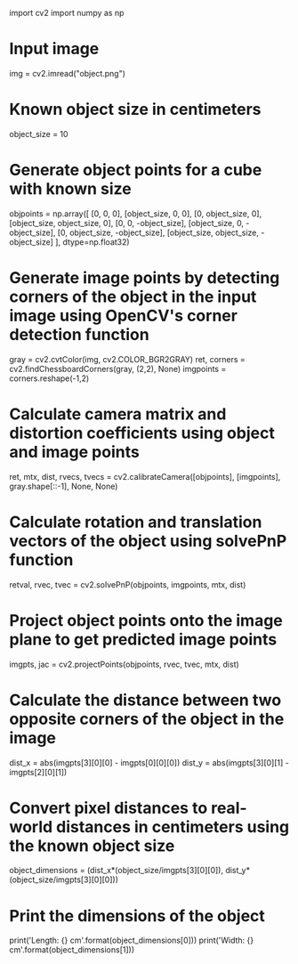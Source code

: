 import cv2
import numpy as np

# Input image
img = cv2.imread(\"object.png\")

# Known object size in centimeters
object_size = 10 

# Generate object points for a cube with known size
objpoints = np.array([
                     [0, 0, 0],
                     [object_size, 0, 0],
                     [0, object_size, 0],
                     [object_size, object_size, 0],
                     [0, 0, -object_size],
                     [object_size, 0, -object_size],
                     [0, object_size, -object_size],
                     [object_size, object_size, -object_size]
                     ], dtype=np.float32)

# Generate image points by detecting corners of the object in the input image using OpenCV's corner detection function
gray = cv2.cvtColor(img, cv2.COLOR_BGR2GRAY)
ret, corners = cv2.findChessboardCorners(gray, (2,2), None)
imgpoints = corners.reshape(-1,2)

# Calculate camera matrix and distortion coefficients using object and image points
ret, mtx, dist, rvecs, tvecs = cv2.calibrateCamera([objpoints], [imgpoints], gray.shape[::-1], None, None)

# Calculate rotation and translation vectors of the object using solvePnP function
retval, rvec, tvec = cv2.solvePnP(objpoints, imgpoints, mtx, dist)

# Project object points onto the image plane to get predicted image points
imgpts, jac = cv2.projectPoints(objpoints, rvec, tvec, mtx, dist)

# Calculate the distance between two opposite corners of the object in the image
dist_x = abs(imgpts[3][0][0] - imgpts[0][0][0])
dist_y = abs(imgpts[3][0][1] - imgpts[2][0][1])

# Convert pixel distances to real-world distances in centimeters using the known object size
object_dimensions = (dist_x*(object_size/imgpts[3][0][0]), dist_y*(object_size/imgpts[3][0][0]))

# Print the dimensions of the object
print('Length: {} cm'.format(object_dimensions[0]))
print('Width: {} cm'.format(object_dimensions[1]))

